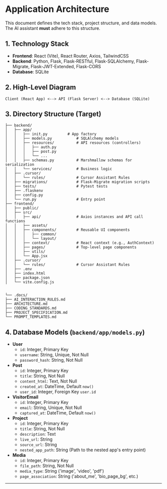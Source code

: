 # Application Architecture

This document defines the tech stack, project structure, and data models. The AI assistant **must** adhere to this structure.

## 1. Technology Stack

* **Frontend**: React (Vite), React Router, Axios, TailwindCSS
* **Backend**: Python, Flask, Flask-RESTful, Flask-SQLAlchemy, Flask-Migrate, Flask-JWT-Extended, Flask-CORS
* **Database**: SQLite

## 2. High-Level Diagram

`Client (React App) <--> API (Flask Server) <--> Database (SQLite)`

## 3. Directory Structure (Target)
```
├── backend/
│   ├── app/
│   │   ├── init.py         # App factory
│   │   ├── models.py           # SQLAlchemy models
│   │   ├── resources/          # API resources (controllers)
│   │   │   ├── auth.py
│   │   │   ├── post.py
│   │   │   └── ...
│   │   ├── schemas.py          # Marshmallow schemas for serialization
│   │   └── services/           # Business logic
│   ├── .cursor/
│   │   └── rules/              # Cursor Assistant Rules
│   ├── migrations/             # Flask-Migrate migration scripts
│   ├── tests/                  # Pytest tests
│   ├── .flaskenv
│   ├── config.py
│   └── run.py                  # Entry point
├── frontend/
│   ├── public/
│   ├── src/
│   │   ├── api/                # Axios instances and API call functions
│   │   ├── assets/
│   │   ├── components/         # Reusable UI components
│   │   │   ├── common/
│   │   │   └── layout/
│   │   ├── context/            # React context (e.g., AuthContext)
│   │   ├── pages/              # Top-level page components
│   │   ├── utils/
│   │   └── App.jsx
│   ├── .cursor/
│   │   └── rules/              # Cursor Assistant Rules
│   ├── .env
│   ├── index.html
│   ├── package.json
│   └── vite.config.js


└── .docs/
├── AI_INTERACTION_RULES.md
├── ARCHITECTURE.md
├── CODING_STANDARDS.md
├── PROJECT_SPECIFICATION.md
└── PROMPT_TEMPLATES.md
```


## 4. Database Models (`backend/app/models.py`)

* **User**
    * `id`: Integer, Primary Key
    * `username`: String, Unique, Not Null
    * `password_hash`: String, Not Null
* **Post**
    * `id`: Integer, Primary Key
    * `title`: String, Not Null
    * `content_html`: Text, Not Null
    * `created_at`: DateTime, Default `now()`
    * `user_id`: Integer, Foreign Key `user.id`
* **VisitorEmail**
    * `id`: Integer, Primary Key
    * `email`: String, Unique, Not Null
    * `captured_at`: DateTime, Default `now()`
* **Project**
    * `id`: Integer, Primary Key
    * `title`: String, Not Null
    * `description`: Text
    * `live_url`: String
    * `source_url`: String
    * `nested_app_path`: String (Path to the nested app's entry point)
* **Media**
    * `id`: Integer, Primary Key
    * `file_path`: String, Not Null
    * `media_type`: String ('image', 'video', 'pdf')
    * `page_association`: String ('about_me', 'bio_page_bg', etc.)

---